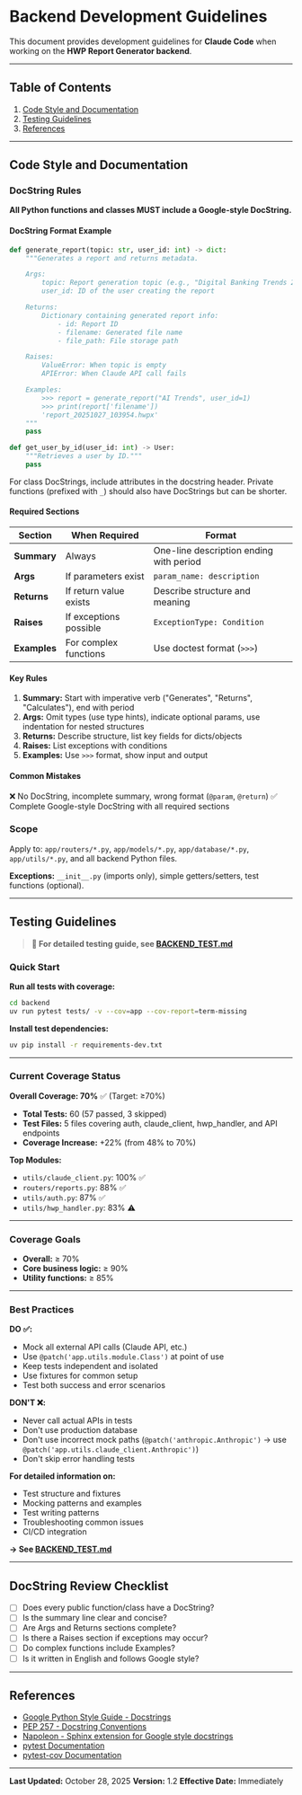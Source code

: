 # Backend Development Guidelines

This document provides development guidelines for **Claude Code** when working on the **HWP Report Generator backend**.

---

## Table of Contents

1. [Code Style and Documentation](#code-style-and-documentation)
2. [Testing Guidelines](#testing-guidelines)
3. [References](#references)

---

## Code Style and Documentation

### DocString Rules

**All Python functions and classes MUST include a Google-style DocString.**

#### DocString Format Example

```python
def generate_report(topic: str, user_id: int) -> dict:
    """Generates a report and returns metadata.

    Args:
        topic: Report generation topic (e.g., "Digital Banking Trends 2025")
        user_id: ID of the user creating the report

    Returns:
        Dictionary containing generated report info:
            - id: Report ID
            - filename: Generated file name
            - file_path: File storage path

    Raises:
        ValueError: When topic is empty
        APIError: When Claude API call fails

    Examples:
        >>> report = generate_report("AI Trends", user_id=1)
        >>> print(report['filename'])
        'report_20251027_103954.hwpx'
    """
    pass

def get_user_by_id(user_id: int) -> User:
    """Retrieves a user by ID."""
    pass
```

For class DocStrings, include attributes in the docstring header. Private functions (prefixed with `_`) should also have DocStrings but can be shorter.

#### Required Sections

| Section | When Required | Format |
|---------|---------------|--------|
| **Summary** | Always | One-line description ending with period |
| **Args** | If parameters exist | `param_name: description` |
| **Returns** | If return value exists | Describe structure and meaning |
| **Raises** | If exceptions possible | `ExceptionType: Condition` |
| **Examples** | For complex functions | Use doctest format (`>>>`) |

#### Key Rules

1. **Summary:** Start with imperative verb ("Generates", "Returns", "Calculates"), end with period
2. **Args:** Omit types (use type hints), indicate optional params, use indentation for nested structures
3. **Returns:** Describe structure, list key fields for dicts/objects
4. **Raises:** List exceptions with conditions
5. **Examples:** Use `>>>` format, show input and output

#### Common Mistakes

❌ No DocString, incomplete summary, wrong format (`@param`, `@return`)
✅ Complete Google-style DocString with all required sections

### Scope

Apply to: `app/routers/*.py`, `app/models/*.py`, `app/database/*.py`, `app/utils/*.py`, and all backend Python files.

**Exceptions:** `__init__.py` (imports only), simple getters/setters, test functions (optional).

---

## Testing Guidelines

> **📖 For detailed testing guide, see [BACKEND_TEST.md](./BACKEND_TEST.md)**

### Quick Start

**Run all tests with coverage:**

```bash
cd backend
uv run pytest tests/ -v --cov=app --cov-report=term-missing
```

**Install test dependencies:**

```bash
uv pip install -r requirements-dev.txt
```

---

### Current Coverage Status

**Overall Coverage: 70%** ✅ (Target: ≥70%)

- **Total Tests:** 60 (57 passed, 3 skipped)
- **Test Files:** 5 files covering auth, claude_client, hwp_handler, and API endpoints
- **Coverage Increase:** +22% (from 48% to 70%)

**Top Modules:**
- `utils/claude_client.py`: 100% ✅
- `routers/reports.py`: 88% ✅
- `utils/auth.py`: 87% ✅
- `utils/hwp_handler.py`: 83% ⚠️

---

### Coverage Goals

- **Overall:** ≥ 70%
- **Core business logic:** ≥ 90%
- **Utility functions:** ≥ 85%

---

### Best Practices

**DO ✅:**
- Mock all external API calls (Claude API, etc.)
- Use `@patch('app.utils.module.Class')` at point of use
- Keep tests independent and isolated
- Use fixtures for common setup
- Test both success and error scenarios

**DON'T ❌:**
- Never call actual APIs in tests
- Don't use production database
- Don't use incorrect mock paths (`@patch('anthropic.Anthropic')` → use `@patch('app.utils.claude_client.Anthropic')`)
- Don't skip error handling tests

**For detailed information on:**
- Test structure and fixtures
- Mocking patterns and examples
- Test writing patterns
- Troubleshooting common issues
- CI/CD integration

**→ See [BACKEND_TEST.md](./BACKEND_TEST.md)**

---

## DocString Review Checklist

- [ ] Does every public function/class have a DocString?
- [ ] Is the summary line clear and concise?
- [ ] Are Args and Returns sections complete?
- [ ] Is there a Raises section if exceptions may occur?
- [ ] Do complex functions include Examples?
- [ ] Is it written in English and follows Google style?

---

## References

- [Google Python Style Guide - Docstrings](https://google.github.io/styleguide/pyguide.html#38-comments-and-docstrings)
- [PEP 257 - Docstring Conventions](https://peps.python.org/pep-0257/)
- [Napoleon - Sphinx extension for Google style docstrings](https://www.sphinx-doc.org/en/master/usage/extensions/napoleon.html)
- [pytest Documentation](https://docs.pytest.org/)
- [pytest-cov Documentation](https://pytest-cov.readthedocs.io/)

---

**Last Updated:** October 28, 2025
**Version:** 1.2
**Effective Date:** Immediately
